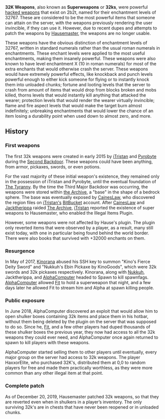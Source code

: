 **32K Weapons**, also known as **Superweapons** or **32ks**, were powerful [hacked weapons](https://2b2t.miraheze.org/wiki/Hacked_Items) that exist on 2b2t, named for their enchantment levels of 32767. These are considered to be the most powerful items that someone can attain on the server, with the weapons previously rendering the user invincible, if they can use it. However, due to recent dupes and attempts to patch the weapons by [Hausemaster](https://2b2t.miraheze.org/wiki/Hausemaster), the weapons are no longer usable.

These weapons have the obvious distinction of enchantment levels of 32767, written in standard numerals rather than the usual roman numerals in enchantments. These enchant levels were applied to the most useful enchantments, making them insanely powerful. These weapons were also known to have level enchantment X (10 in roman numerals) for most of the extra enchants that would otherwise crash the server. These weapons would have extremely powerful effects, like knockback and punch levels powerful enough to either kick someone for flying or to instantly knock them into unloaded chunks; fortune and looting levels that the server to crash from amount of items that would drop from blocks broken and mobs killed, thorns levels that would instantly kill anything that attacked the wearer; protection levels that would render the wearer virtually invincible; flame and fire aspect levels that would make the target burn almost indefinitely; unbreaking enchantments that would lower the chance of an item losing a durability point when used down to almost zero, and more.

## History
### First weapons
The first 32k weapons were created in early 2015 by [iTristan](https://2b2t.miraheze.org/wiki/iTristan) and [Pyrobyte](https://2b2t.miraheze.org/wiki/Pyrobyte) during the [Second Backdoor](https://2b2t.miraheze.org/wiki/Backdoors#Second_Backdoor). These weapons could have been anything, from armor, pickaxes, swords, or even potions.

For the vast majority of these initial weapon's existence, they remained only in the possession of iTristan and Pyrobyte, until the eventual foundation of [The Tyranny](https://2b2t.miraheze.org/wiki/Nerds_Inc). By the time the Third Major Backdoor was occurring, the weapons were stored within [the Archive](https://2b2t.miraheze.org/wiki/The_Archive_(build)), a "base" in the shape of a bedrock sphere. The base was eventually exposed by [CainesLaw](https://2b2t.miraheze.org/wiki/CainesLaw), who discovered the region files on [iTristan's](https://2b2t.miraheze.org/wiki/ITristan) [BitBucket](https://en.wikipedia.org/wiki/Bitbucket) account. After [CainesLaw](https://2b2t.miraheze.org/wiki/CainesLaw) and [Jacktherippa](https://2b2t.miraheze.org/wiki/Jacktherippa) raided [The Archive](https://2b2t.miraheze.org/wiki/The_Archive), [iTristan](https://2b2t.miraheze.org/wiki/iTristan) reported the existence of super weapons to Hausemaster, who enabled the Illegal Items Plugin.

However, some weapons were not affected by Hause's plugin. The plugin only reverted items that were observed by a player, as a result, many still exist today, with one in particular being found behind the world border. There were also books that survived with +32000 enchants on them.

### Resurgence
In May of 2017, [Kinorana](https://2b2t.miraheze.org/wiki/Kinorana) abused his SSH key to summon "Kino's Fierce Deity Sword" and "Nukkuh's Ebin Pickaxe by KinoGoods", which were 32k swords and 32k pickaxes respectively. Kinorana, along with [Nukkuh](https://2b2t.miraheze.org/wiki/Nukkuh), Jacktherippa, and [AlphaComputer](https://2b2t.miraheze.org/wiki/AlphaComputer) headed to Spawn to kill spawnfags. [AlphaComputer](https://2b2t.miraheze.org/wiki/AlphaComputer) allowed [Fit](https://2b2t.miraheze.org/wiki/Fit) to hold a superweapon that night, and a few days later he allowed Fit to stream him and Alpha at spawn killing people.

### Public exposure
In June 2018, AlphaComputer discovered an exploit that would allow him to open shulker boxes containing 32k items and place them in his hotbar, without them being deleted by the plugin on the server that was supposed to do so. Since he, [Fit](https://2b2t.miraheze.org/wiki/Fit), and a few other players had duped thousands of these shulker boxes the previous year, they now had access to all the 32k weapons they could ever need, and AlphaComputer once again returned to spawn to kill players with these weapons.

AlphaComputer started selling them to other players until eventually, every major group on the server had access to 32k weapons. The player HaxxorElite, who purchased 32K's, distributed them at 0,0 to random players for free and made them practically worthless, as they were more common than any other illegal item at that point.

### Complete patch
As of December 20, 2019, Hausemaster patched 32k weapons, so that they are reverted even when in shulkers in a player’s inventory. The only surviving 32k's are in chests that have never been reopened or in unloaded chunks.